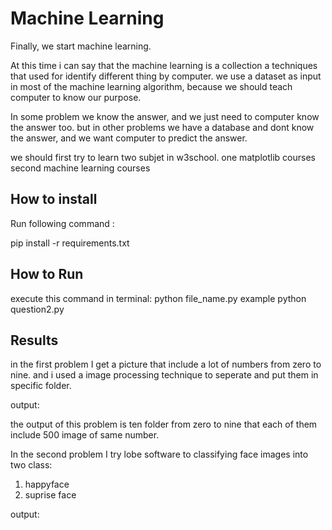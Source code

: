 
# Machine Learning

Finally, we start machine learning.

At this time i can say that the machine learning is a collection a techniques that used for identify different thing by computer.
we use a dataset as input in most of the machine learning algorithm, because we should teach computer to know our purpose.

In some problem we know the answer, and we just need to computer know the answer too.
but in other problems we have a database and dont know the answer, and we want computer to predict the answer.

we should first try to learn two subjet in w3school.
one matplotlib courses
second machine learning courses

## How to install
Run following command :

pip install -r requirements.txt


## How to Run
execute this command in terminal:
python file_name.py
example python question2.py

## Results

in the first problem I get a picture that include a lot of numbers from zero to nine.
and i used a image processing technique to seperate and put them in specific folder.

output:

the output of this problem is ten folder from zero to nine that each of them include 500 image of same number.



In the second problem I try lobe software to classifying face images into two class:
1.  happyface
2.  suprise face

output:



















